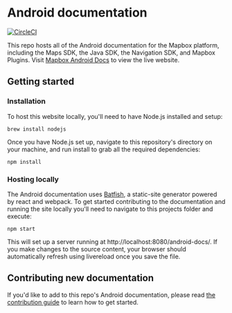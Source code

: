 # Android documentation

[![CircleCI](https://circleci.com/gh/mapbox/android-docs.svg?style=svg)](https://circleci.com/gh/mapbox/android-docs)

This repo hosts all of the Android documentation for the Mapbox platform, including the Maps SDK, the Java SDK, the Navigation SDK, and Mapbox Plugins. Visit [Mapbox Android Docs](https://www.mapbox.com/android-docs/map-sdk/overview/) to view the live website.

## Getting started

### Installation
To host this website locally, you'll need to have Node.js installed and setup:

```
brew install nodejs
```

Once you have Node.js set up, navigate to this repository's directory on your machine, and run install to grab all the required dependencies:

```
npm install
```

### Hosting locally
The Android documentation uses [Batfish](https://github.com/mapbox/batfish), a static-site generator powered by react and webpack. To get started contributing to the documentation and running the site locally you'll need to navigate to this projects folder and execute:

```
npm start
```

This will set up a server running at http://localhost:8080/android-docs/. If you make changes to the source content, your browser should automatically refresh using livereload once you save the file.

## Contributing new documentation

If you'd like to add to this repo's Android documentation, please read [the contribution guide](android-docs/CONTRIBUTING.md) to learn how to get started.
